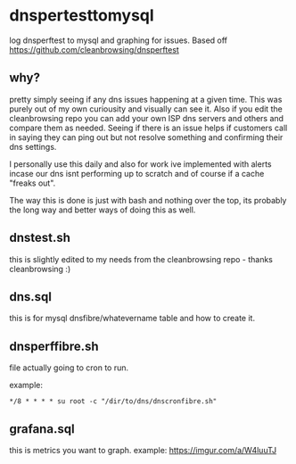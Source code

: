 # dnspertesttomysql
log dnsperftest to mysql and graphing for issues. Based off https://github.com/cleanbrowsing/dnsperftest 

## why? 

pretty simply seeing if any dns issues happening at a given time. This was purely out of my own curiousity and visually can see it. Also if you edit the cleanbrowsing repo you can add your own ISP dns servers and others and compare them as needed. Seeing if there is an issue helps if customers call in saying they can ping out but not resolve something and confirming their dns settings. 

I personally use this daily and also for work ive implemented with alerts incase our dns isnt performing up to scratch and of course if a cache "freaks out". 

The way this is done is just with bash and nothing over the top, its probably the long way and better ways of doing this as well. 

## dnstest.sh

this is slightly edited to my needs from the cleanbrowsing repo - thanks cleanbrowsing :) 

## dns.sql 

this is for mysql dnsfibre/whatevername table and how to create it. 

## dnsperffibre.sh 

file actually going to cron to run. 

example:
 ```
*/8 * * * * su root -c "/dir/to/dns/dnscronfibre.sh"
```

## grafana.sql

this is metrics you want to graph. example: https://imgur.com/a/W4luuTJ
